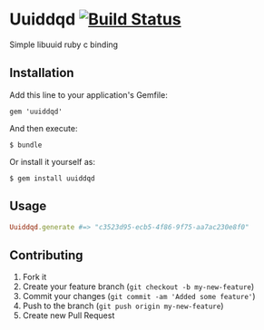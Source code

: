 # Uuiddqd [![Build Status](https://secure.travis-ci.org/simi/uuiddqd-php.png)](http://travis-ci.org/simi/uuiddqd-php)

Simple libuuid ruby c binding

## Installation

Add this line to your application's Gemfile:

    gem 'uuiddqd'

And then execute:

    $ bundle

Or install it yourself as:

    $ gem install uuiddqd

## Usage

```ruby
Uuiddqd.generate #=> "c3523d95-ecb5-4f86-9f75-aa7ac230e8f0"
```

## Contributing

1. Fork it
2. Create your feature branch (`git checkout -b my-new-feature`)
3. Commit your changes (`git commit -am 'Added some feature'`)
4. Push to the branch (`git push origin my-new-feature`)
5. Create new Pull Request
